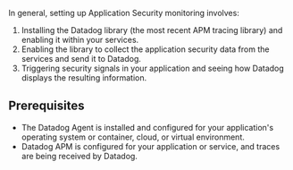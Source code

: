 In general, setting up Application Security monitoring involves:

1. Installing the Datadog library (the most recent APM tracing library) and enabling it within your services.
2. Enabling the library to collect the application security data from the services and send it to Datadog.
3. Triggering security signals in your application and seeing how Datadog displays the resulting information.

## Prerequisites

- The Datadog Agent is installed and configured for your application's operating system or container, cloud, or virtual environment. 
- Datadog APM is configured for your application or service, and traces are being received by Datadog. 

[101]: https://app.datadoghq.com/account/settings#agent

